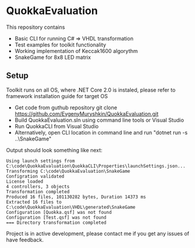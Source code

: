 # QuokkaEvaluation

This repository contains 
* Basic CLI for running C# => VHDL transformation
* Test examples for toolkit functionality
* Working implementation of Keccak1600 algorythm
* SnakeGame for 8x8 LED matrix

## Setup 
Toolkit runs on all OS, where .NET Core 2.0 is instaled, please refer to framework installation guide for target OS

* Get code from guthub repository git clone https://github.com/EvgenyMuryshkin/QuokkaEvaluation.git
* Build QuokkaEvaluation.sln using command line tools or Visual Studio
* Run QuokkaCLI from Visual Studio
* Alternatively, open CLI location in command line and run "dotnet run -s ..\SnakeGame"

Output should look something like next:
```
Using launch settings from C:\code\QuokkaEvaluation\QuokkaCLI\Properties\launchSettings.json...
Transforming C:\code\QuokkaEvaluation\SnakeGame
Configration validated
License loaded
4 controllers, 3 objects
Transformation completed
Produced 16 files, 101130282 bytes, Duration 14373 ms
Extracted 16 files to C:\code\QuokkaEvaluation\VHDL\generated\SnakeGame
Configuration [Quokka.qsf] was not found
Configuration [Test.qsf] was not found
=== Directory transformation completed
```

Project is in active development, please contact me if you get any issues of have feedback.
